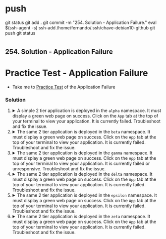 #
# ###################################################################################################################### 
# ###################################################################################################################### 
#  push

git status
git add .
git commit -m "254. Solution - Application Failure."
eval $(ssh-agent -s)
ssh-add /home/fernando/.ssh/chave-debian10-github
git push
git status




# ###################################################################################################################### 
# ###################################################################################################################### 
## 254. Solution - Application Failure

# Practice Test - Application Failure

  - Take me to [Practice Test](https://kodekloud.com/topic/practice-test-application-failure/) of the Application Failure

### Solution

1.  <details>
    <summary>A simple 2 tier application is deployed in the <code>alpha</code> namespace. It must display a green web page on success. Click on the <code>App</code> tab at the top of your terminal to view your application. It is currently failed. Troubleshoot and fix the issue.</summary>


    Stick to the given architecture. Use the same names and port numbers as given in the below architecture diagram. Feel free to edit, delete or recreate objects as necessary.

    1. Click on the `App` button at the top of the terminal. Observe the error message.

      It is telling us

      ```
      Name does not resolve
      ```

      This is a DNS lookup issue. Coredns does not know any service called `mysql-service`, however the architecture diagram says that there should be this service.

    1.  Examine services in the `alpha` namespace

        ```bash
        kubectl get service -n alpha
        ```

        We see there is a service `mysql` so the likelihood is that the service is deployed with incorrect name

    1.  Fix it

        Note that you cannot use `kubectl edit` to change a resource name.

        ```
        kubectl get service -n alpha mysql -o yaml > service.yaml
        vi service.yaml
        ```

        ```yaml
        apiVersion: v1
        kind: Service
        metadata:
          creationTimestamp: "2023-10-14T11:40:30Z"
          name: mysql           # <- Edit this to mysql-service
          namespace: alpha
          resourceVersion: "824"
          uid: d9a85021-547a-4a39-b254-0480830eab6a
        spec:
        ```

    1. Delete and recreate service

        ```bash
        kubectl delete svc mysql -n alpha
        kubectl create -f service.yaml
        ```

    </details>

2.  <details>
    <summary> The same 2 tier application is deployed in the <code>beta</code> namespace. It must display a green web page on success. Click on the <code>App</code> tab at the top of your terminal to view your application. It is currently failed. Troubleshoot and fix the issue.</summary>

    Stick to the given architecture. Use the same names and port numbers as given in the below architecture diagram. Feel free to edit, delete or recreate objects as necessary.

    1. Click on the `App` button at the top of the terminal. Observe the error message.

        It is telling us

        ```
        Can't connect to MySQL server on 'mysql-service:3306'
        ```

        Which suggests that the service exists but the port settings may be incorrect.

    1. Edit the service

        ```
        kubectl edit service mysql-service -n beta
        ```

        ```yaml
        apiVersion: v1
        kind: Service
        metadata:
          creationTimestamp: "2023-10-14T11:54:04Z"
          name: mysql-service
          namespace: beta
          resourceVersion: "1166"
          uid: d6b07c71-5c49-4118-849a-0b12dd382597
        spec:
          clusterIP: 10.43.42.85
          clusterIPs:
          - 10.43.42.85
          internalTrafficPolicy: Cluster
          ipFamilies:
          - IPv4
          ipFamilyPolicy: SingleStack
          ports:
          - port: 3306        # <- Correct
            protocol: TCP
            targetPort: 8080  # <- Incorrect, should also be 3306
          selector:
            name: mysql
          sessionAffinity: None
          type: ClusterIP
        ```

        The mysql database server listens on port `3306` meaning that is the port that its pod will expose, and where `targetPort` should be pointing. We can verify that like this

        ```
        kubectl get po -n beta mysql -o jsonpath='{.spec.containers[*].ports[*].containerPort}'
        ```

        or simply get the yaml for the pod.

3.  <details>
    <summary>The same 2 tier application is deployed in the <code>gamma</code> namespace. It must display a green web page on success. Click on the <code>App</code> tab at the top of your terminal to view your application. It is currently failed or unresponsive. Troubleshoot and fix the issue.</summary>

    Stick to the given architecture. Use the same names and port numbers as given in the below architecture diagram. Feel free to edit, delete or recreate objects as necessary.

    1. Click on the `App` button at the top of the terminal. Observe the error message.

        It is telling us

        ```
         Can't connect to MySQL server on 'mysql-service:3306' (111 Connection refused)
        ```

        Which suggests that the service exists but there is something wrong with it.

    1. Edit the service

        ```
        kubectl edit service mysql-service -n gamma
        ```

        This time the name is correct, as are both the ports. So perhaps the pod selector is the issue

        Open an additional terminal (`+` button above terminal) so as not to have to quit vi now, and run

        ```
        kubectl get pods -n gamma --show-labels
        ```

        Note the labels. Always ignore `pod-template-hash` label. It is used internally by kubernetes.

        ```
        name=webapp-mysql,pod-template-hash=5456999f7b
        ```

        That doesn't match with `sql00001` in the service selector. Switch back to your vi session in Terminal 1 and fix the selector to use the correct value for the `name` label.

        ```yaml
        apiVersion: v1
        kind: Service
        metadata:
          creationTimestamp: "2023-10-14T12:04:31Z"
          name: mysql-service
          namespace: gamma
          resourceVersion: "1441"
          uid: 872dfbcd-0b1d-4292-85f6-803d62d05b0a
        spec:
          clusterIP: 10.43.21.189
          clusterIPs:
          - 10.43.21.189
          internalTrafficPolicy: Cluster
          ipFamilies:
          - IPv4
          ipFamilyPolicy: SingleStack
          ports:
          - port: 3306
            protocol: TCP
            targetPort: 3306
          selector:
            name: sql00001      # <- Fix this
          sessionAffinity: None
          type: ClusterIP
        ```

    </details>

4.  <details>
    <summary>The same 2 tier application is deployed in the <code>delta</code> namespace. It must display a green web page on success. Click on the <code>App</code> tab at the top of your terminal to view your application. It is currently failed. Troubleshoot and fix the issue.</summary>

    Stick to the given architecture. Use the same names and port numbers as given in the below architecture diagram. Feel free to edit, delete or recreate objects as necessary.

    1. Click on the `App` button at the top of the terminal. Observe the error message.

        It is telling us

        ```
        Access denied for user 'sql-user'@'10.42.0.16'
        ```

        So this means the application is using an incorrect mysql user account. The architecture diagram in the question tells you what the correct credentials are.

        So this time the fix is going to be in the application deployment, rather than in the service.

    1.  Fix the deployment

        ```
        kubectl edit deployment webapp-mysql -n delta
        ```

        Scroll down to the container's environment section and fix the user name

        ```yaml
          template:
            metadata:
              creationTimestamp: null
              labels:
                name: webapp-mysql
              name: webapp-mysql
            spec:
              containers:
              - env:
                - name: DB_Host
                  value: mysql-service
                - name: DB_User
                  value: sql-user   # <- Fix this
                - name: DB_Password
                  value: paswrd
                image: mmumshad/simple-webapp-mysql
                imagePullPolicy: Always
                name: webapp-mysql

        ```

    </details>

5.  <details>
    <summary>The same 2 tier application is deployed in the <code>epsilon</code> namespace. It must display a green web page on success. Click on the <code>App</code> tab at the top of your terminal to view your application. It is currently failed. Troubleshoot and fix the issue.</summary>

    The question indicates there are *two* issues that need fixing.

    1. Click on the `App` button at the top of the terminal. Observe the error message.

        It is telling us

        ```
        Access denied for user 'sql-user'@'10.42.0.16'
        ```

        So it is another authentication issue.

    1. Check the deployment

        Vaildate the environment against the values provided in the architecture diagram. Looks like the same issue as previous question, so fix that the same way.

    1.  Wait! We fixed that, but it's *still* not working!

        Check the mysql pod, since mysql also needs some credential information on its end.

        We cannot use `kubectl edit` to change values of a standalone POD.

        ```
        kubectl get pod -n epsilon mysql -o yaml > mysql.yaml
        vi mysql.yaml
        ```

        ```yaml
        apiVersion: v1
        kind: Pod
        metadata:
          creationTimestamp: "2023-10-14T12:21:51Z"
          labels:
            name: mysql
          name: mysql
          namespace: epsilon
          resourceVersion: "2002"
          uid: f369770b-be24-43c1-b754-d7e1396d6952
        spec:
          containers:
          - env:
            - name: MYSQL_ROOT_PASSWORD
              value: passwooooorrddd    # <- Fix this
            image: mysql:5.6
            imagePullPolicy: IfNotPresent
            name: mysql
            ports:
        ```

    1. Recreate the pod

        ```
        kubectl replace --force -f mysql.yaml
        ```

    </details>

6.  <details>
    <summary>The same 2 tier application is deployed in the <code>zeta</code> namespace. It must display a green web page on success. Click on the <code>App</code> tab at the top of your terminal to view your application. It is currently failed. Troubleshoot and fix the issue.</summary>

    The question indicates there are *three* issues to fix.

    1. Click on the `App` button at the top of the terminal. Observe the error message.

        We get a `502 Bad Gateway` error.

        This is indicative that the lab display infrastructure cannot connect to the service it's supposed to. Examine the URL in the browser address bar

        ```
        30081-port-1795f98fde814933.labs.kodekloud.com/
        ```

        On KodeKloud labs, the `30081-port` part indicates a node port it's trying to connect to. Note also that the infrastructure diagram states that `30081` should be the `web-service` nodeport.

    1.  Examine `web-service` since that's how we view the app.

        ```
        kubectl edit service -n zeta web-service
        ```

        ```yaml
        apiVersion: v1
        kind: Service
        metadata:
          creationTimestamp: "2023-10-14T13:27:26Z"
          name: web-service
          namespace: zeta
          resourceVersion: "1530"
          uid: 9b655dda-675a-43ae-80e4-deadb3a38179
        spec:
          clusterIP: 10.43.48.98
          clusterIPs:
          - 10.43.48.98
          externalTrafficPolicy: Cluster
          internalTrafficPolicy: Cluster
          ipFamilies:
          - IPv4
          ipFamilyPolicy: SingleStack
          ports:
          - nodePort: 30088  # <- Edit this
            port: 8080
            protocol: TCP
            targetPort: 8080
          selector:
            name: webapp-mysql
          sessionAffinity: None
          type: NodePort
        ```

    1.  Retry the app in the browser

        We have seen this message before! Fix it as per above, using namesapce `zeta`.

    1.  Retry the app in the browser

        We have also seen this message before! Fix it as per above, using namesapce `zeta`.

    </details>
